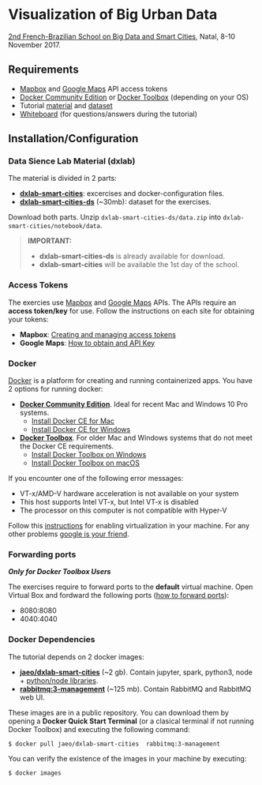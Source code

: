 
# Visualization of Big Urban Data

[2nd French-Brazilian School on Big Data and Smart Cities][school], Natal, 8-10 November 2017.


## Requirements
* [Mapbox][mapbox_dev] and [Google Maps][google_dev] API access tokens
* [Docker Community Edition][docker_ce] or [Docker Toolbox][docker_toolbox] (depending on your OS)
* Tutorial [material][dxlab] and [dataset][dxlab_ds]
* [Whiteboard][board] (for questions/answers during the tutorial) 


## Installation/Configuration

### Data Sience Lab Material (dxlab)

The material is divided in 2 parts:

* **[dxlab-smart-cities][dxlab]**: excercises and docker-configuration files.
* **[dxlab-smart-cities-ds][dxlab_ds]** (~30mb): dataset for the exercises. 

Download both parts. Unzip `dxlab-smart-cities-ds/data.zip` into `dxlab-smart-cities/notebook/data`.

> **IMPORTANT:**
> 
> + **dxlab-smart-cities-ds** is already available for download.
> + **dxlab-smart-cities** will be available the 1st day of the school.

### Access Tokens

The exercies use [Mapbox][mapbox_dev] and [Google Maps][google_dev] APIs. The APIs require an **access token/key** for use. Follow the instructions on each site for obtaining your tokens: 

* **Mapbox**: [Creating and managing access tokens][mapbox_token]
* **Google Maps**: [How to obtain and API Key][google_token]


### Docker

[Docker][docker_wiki] is a platform for creating and running containerized apps. You have 2 options for running docker:

+ **[Docker Community Edition][docker_ce]**. Ideal for recent Mac and Windows 10 Pro systems.
	* [Install Docker CE for Mac][docker_4mac]
	* [Install Docker CE for Windows][docker_4win]
+ **[Docker Toolbox][docker_toolbox]**. For older Mac and Windows systems that do not meet the Docker CE requirements.
	* [Install Docker Toolbox on Windows][docker_tool4win]
	* [Install Docker Toolbox on macOS][docker_tool4mac]


If you encounter one of the following error messages:

* VT-x/AMD-V hardware acceleration is not available on your system
* This host supports Intel VT-x, but Intel VT-x is disabled
* The processor on this computer is not compatible with Hyper-V

Follow this [instructions][guide_vtx] for enabling virtualization in your machine. For any other problems [google is your friend](http://www.giyf.com).


### Forwarding ports  

**_Only for Docker Toolbox Users_**

The exercises require to forward ports to the **default** virtual machine. Open Virtual Box and fordward the following ports ([how to forward ports](https://www.howtogeek.com/122641/how-to-forward-ports-to-a-virtual-machine-and-use-it-as-a-server/)):
 
* 8080:8080
* 4040:4040 


### Docker Dependencies

The tutorial depends on 2 docker images:

* **[jaeo/dxlab-smart-cities][image_dxlab]** (~2 gb). Contain jupyter, spark, python3, node + [python/node libraries][dxlab_deps].
* **[rabbitmq:3-management][image_rabbit]** (~125 mb). Contain RabbitMQ and RabbitMQ web UI.

These images are in a public repository. You can download them by opening a **Docker Quick Start Terminal** (or a clasical terminal if not running Docker Toolbox) and executing the following command:

`
$ docker pull jaeo/dxlab-smart-cities  rabbitmq:3-management
`

You can verify the existence of the images in your machine by executing:

`$ docker images`




[mapbox_dev]: https://www.mapbox.com/developers/
[google_dev]: https://developers.google.com/maps
[mapbox_token]: https://www.mapbox.com/help/how-access-tokens-work/
[google_token]: https://developers.google.com/maps/documentation/javascript/get-api-key
[dxlab_ds]: https://github.com/javieraespinosa/dxlab-smart-cities-ds
[dxlab]: https://github.com/javieraespinosa/dxlab-smart-cities
[school]: http://eventos.ifrn.edu.br/frbrschool
[docker_ce]: https://www.docker.com/community-edition
[docker_toolbox]: https://www.docker.com/products/docker-toolbox
[docker_wiki]: https://en.wikipedia.org/wiki/Docker_(software)
[docker_tool4mac]: https://docs.docker.com/toolbox/toolbox_install_mac/
[docker_tool4win]: https://docs.docker.com/toolbox/toolbox_install_windows
[docker_4mac]: https://docs.docker.com/docker-for-mac/install
[docker_4win]: https://docs.docker.com/docker-for-windows/install

[image_rabbit]: https://hub.docker.com/_/rabbitmq/
[image_dxlab]: https://hub.docker.com/r/jaeo/dxlab-smart-cities/ 
[dxlab_deps]: https://hub.docker.com/r/jaeo/dxlab-smart-cities/~/dockerfile/

[guide_vtx]: https://www.howtogeek.com/213795/how-to-enable-intel-vt-x-in-your-computers-bios-or-uefi-firmware/
[board]: https://docs.google.com/document/d/1zjw73GByBPQwVrLfRCOxXVuiGTsIVnhD5CP37U1DF1A/edit?usp=sharing


